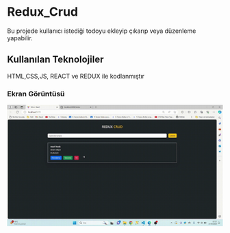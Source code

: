 <h1>Redux_Crud</h1>


Bu projede kullanıcı istediği todoyu ekleyip çıkarıp veya düzenleme yapabilir.


<h2>Kullanılan Teknolojiler</h2>


HTML,CSS,JS, REACT ve REDUX ile kodlanmıştır


<h3>Ekran Görüntüsü</h3>


![](/public/redux_crud.gif)

